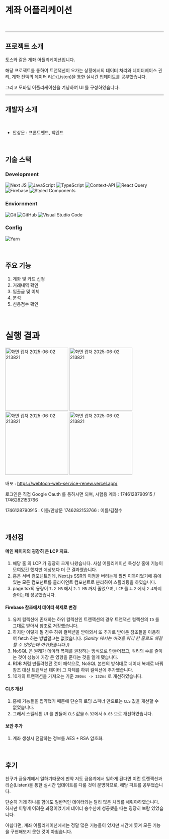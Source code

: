 # 계좌 어플리케이션
<br>

---


## 프로젝트 소개

토스와 같은 계좌 어플리케이션입니다. 

해당 프로젝트를 통하여 트랜잭션이 오가는 상황에서의 데이터 처리와 데이터베이스 관리, 계좌 잔액의 데이터 리슨(Listen)을 통한 실시간 업데이트를 공부했습니다.

그리고 모바일 어플리케이션을 겨냥하여 UI 를 구성하였습니다.

---
## 개발자 소개

<br>

* 안상문 : 프론트엔드, 백엔드

<br>

## 기술 스택


### Development

![Next JS](https://img.shields.io/badge/Next-black?style=for-the-badge&logo=next.js&logoColor=white)
![JavaScript](https://img.shields.io/badge/javascript-%23323330.svg?style=for-the-badge&logo=javascript&logoColor=%23F7DF1E)
![TypeScript](https://img.shields.io/badge/typescript-%23007ACC.svg?style=for-the-badge&logo=typescript&logoColor=white)
![Context-API](https://img.shields.io/badge/Context--Api-000000?style=for-the-badge&logo=react)
![React Query](https://img.shields.io/badge/-React%20Query-FF4154?style=for-the-badge&logo=react%20query&logoColor=white) <br>
![Firebase](https://img.shields.io/badge/firebase-a08021?style=for-the-badge&logo=firebase&logoColor=ffcd34)
![Styled Components](https://img.shields.io/badge/styled--components-DB7093?style=for-the-badge&logo=styled-components&logoColor=white)


### Enviornment

![Git](https://img.shields.io/badge/git-%23F05033.svg?style=for-the-badge&logo=git&logoColor=white)
![GitHub](https://img.shields.io/badge/github-%23121011.svg?style=for-the-badge&logo=github&logoColor=white)
![Visual Studio Code](https://img.shields.io/badge/Visual%20Studio%20Code-0078d7.svg?style=for-the-badge&logo=visual-studio-code&logoColor=white)


### Config

![Yarn](https://img.shields.io/badge/yarn-%232C8EBB.svg?style=for-the-badge&logo=yarn&logoColor=white)

<br>

## 주요 기능

1. 계좌 및 카드 신청
2. 거래내역 확인
3. 입출금 및 이체
4. 분석
5. 신용점수 확인

<br>

# 실행 결과

<img width="200" alt="화면 캡처 2025-06-02 213821" src="https://github.com/user-attachments/assets/2f4a7119-8bc6-4229-b3a7-880e2e9dba7a" />
<img width="200" alt="화면 캡처 2025-06-02 213821" src="https://github.com/user-attachments/assets/d6a9e259-6bf3-4788-adbe-efe8b6c90796" />
<img width="200" alt="화면 캡처 2025-06-02 213821" src="https://github.com/user-attachments/assets/014dbd16-c0a4-4502-a38c-b17e4570aeef" />
<img width="200" alt="화면 캡처 2025-06-02 213821" src="https://github.com/user-attachments/assets/1fb0925c-45ec-469f-9bd0-f1f7e60cdd8b" />

<br>

배포 : https://webtoon-web-service-renew.vercel.app/

로그인은 직접 Google Oauth 를 통하시면 되며, 시험용 계좌 : 1746128790915 / 1746282153766

1746128790915 : 이름/안상문
1746282153766 : 이름/김철수

<br>

## 개선점

#### 메인 페이지의 굉장히 큰 LCP 지표.
1. 해당 홈 의 LCP 가 굉장히 크게 나왔습니다. 사실 어플리케이션 특성상 홈에 기능이 모여있긴 했지만 예상보다 더 큰 결과였습니다.
2. 홈은 서버 컴포넌트인데, Next.js SSR의 이점을 버리는게 훨씬 이득이었기에 홈에 있는 모든 컴포넌트를 클라이언트 컴포넌트로 분리하여 스플리팅을 하였습니다.
3. page.tsx의 용량이 `7.2 MB` 에서 `2.1 MB` 까지 줄었으며, `LCP` 를 `4.2` 에서 `2.4`까지 줄이는데 성공했습니다.

#### Firebase 참조에서 데이터 복제로 변경
1. 유저 컬렉션에 존재하는 하위 컬렉션인 트랜잭션의 경우 트랜잭션 컬렉션의 `ID` 를 그대로 받아서 참조로 저장했습니다.
2. 하지만 이렇게 될 경우 하위 컬렉션을 받아와서 또 추가로 받아온 참조들을 이용하여 fetch 하는 방법말고는 없었습니다. _(Sanity 에서는 이것을 쿼리 한 줄로도 해결할 수 있었는데 아쉬웠습니다.))_
3. NoSQL 은 원래가 데이터 복제를 권장하는 방식으로 만들어졌고, 쿼리의 수를 줄이는 것이 성능에 가장 큰 영향을 준다는 것을 알게 됐습니다.
4. RDB 처럼 만들려했던 것이 패착으로, NoSQL 본연의 방식대로 데이터 복제로 바꿔 참조 대신 트랜잭션 데이터 그 자체를 하위 컬렉션에 추가했습니다.
5. 10개의 트랜잭션을 가져오는 기준 `280ms -> 132ms` 로 개선하였습니다.

#### CLS 개선
1. 홈에 기능들을 집약했기 때문에 단순히 로딩 스피너 만으로는 `CLS` 값을 개선할 수 없었습니다.
2. 그래서 스켈레톤 UI 를 만들어 `CLS` 값을 `0.32`에서 `0.03` 으로 개선하였습니다.

#### 보안 추가
1. 계좌 생성시 전달하는 정보를 AES + RSA 암호화.

<br>

## 후기

친구가 금융계에서 일하기때문에 만약 저도 금융계에서 일하게 된다면 이런 트랜잭션과 리슨(Listen)을 통한 실시간 업데이트를 다룰 것이 분명하므로, 해당 파트를 공부했습니다.

단순히 거래 하나를 함에도 일반적인 데이터와는 달리 많은 처리를 해줘야하였습니다. 하지만 이렇게 어려운 과정이었기에 데이터 송수신에 성공했을 때는 굉장히 보람 있었습니다.

아쉽다면, 계좌 어플리케이션에서는 정말 많은 기능들이 있지만 시간에 쫓겨 모든 기능을 구현해보지 못한 것이 아쉽습니다.

